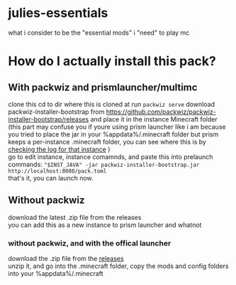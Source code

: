 # julies-essentials
what i consider to be the "essential  mods" i "need" to play mc


# How do I actually install this pack?

## With packwiz and prismlauncher/multimc
clone this 
cd to dir where this is cloned at
run `packwiz serve`
download packwiz-installer-bootstrap from https://github.com/packwiz/packwiz-installer-bootstrap/releases and place it in the instance Minecraft folder \
(this part may confuse you if youre using prism launcher like i am because you tried to place the jar in your %appdata%/.minecraft folder but prism keeps a per-instance .minecraft folder, you can see where this is by [checking the log for that instance](https://files.catbox.moe/rymwss.png) )  
go to edit instance, instance comamnds, and paste this into prelaunch commands: `"$INST_JAVA" -jar packwiz-installer-bootstrap.jar  http://localhost:8080/pack.toml`  
that's it, you can launch now.  

## Without packwiz

download the latest .zip file from the releases  
you can add this as a new instance to prism launcher and whatnot  

### without packwiz, and with the offical launcher  
download the .zip file from the [releases](https://github.com/zoey-on-github/julies-essentials/releases/)  
unzip it, and go into the .minecraft folder, copy the mods and config folders into your %appdata%/.minecraft  
